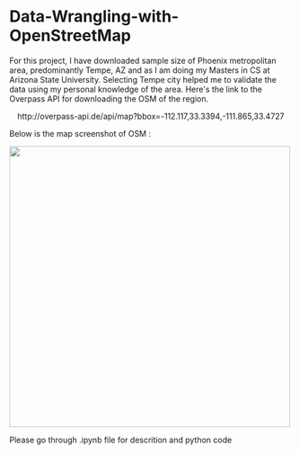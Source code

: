 # Data-Wrangling-with-OpenStreetMap

For this project, I have downloaded sample size of Phoenix metropolitan area, predominantly Tempe, AZ and as I am doing my Masters in CS at Arizona State University. Selecting Tempe city helped me to validate the data using my personal knowledge of the area.  Here's the link to the Overpass API for downloading the OSM of the region.

<center> http://overpass-api.de/api/map?bbox=-112.117,33.3394,-111.865,33.4727 </center>

Below is the map screenshot of OSM :

<img src="https://raw.githubusercontent.com/parthoiiitm/Data-Wrangling-with-OpenStreetMap/master/tempe_screenshot.png" width="500" height="500" />

Please go through .ipynb file for descrition and python code
